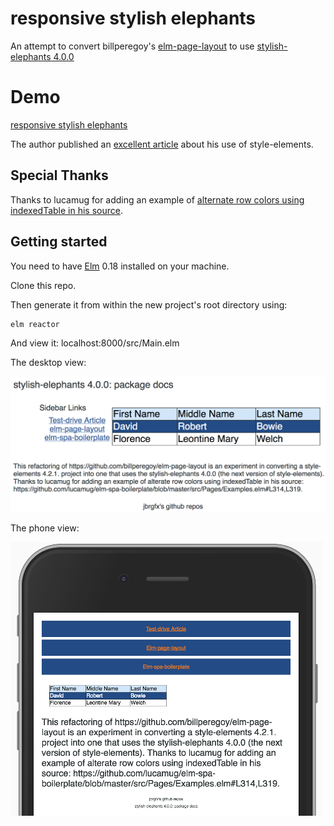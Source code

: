 # responsive stylish elephants

An attempt to convert billperegoy's [elm-page-layout](https://github.com/billperegoy/elm-page-layout) to use [stylish-elephants 4.0.0](http://package.elm-lang.org/packages/mdgriffith/stylish-elephants/4.0.0)

# Demo

[responsive stylish elephants](https://jbrgfx.github.io/responsive-stylish-elephants)

The author published an [excellent article](https://becoming-functional.com/responsive-design-with-elm-style-elements-9d0eca8eb9ed) about his use of style-elements.

## Special Thanks
Thanks to lucamug for adding an example of [alternate row colors using indexedTable in his source](https://github.com/lucamug/elm-spa-boilerplate/blob/master/src/Pages/ElementExamples.elm#L314,L319).

## Getting started

You need to have [Elm](http://elm-lang.org/) 0.18 installed on your machine.

Clone this repo.

Then generate it from within the new project's root directory using:

    elm reactor

And view it:
    localhost:8000/src/Main.elm

The desktop view:

![screenshot of the default state](/public/desktop.png)

The phone view:

![screenshot of the phone state](/public/phone.png)
